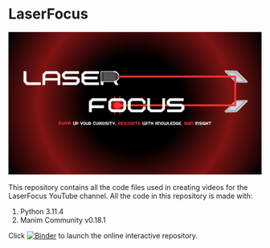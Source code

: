 # LaserFocus
![Channel Banner](images/LaserFocus%20Channel%20Banner.png)

This repository contains all the code files used in creating videos for the LaserFocus YouTube channel.
All the code in this repository is made with:
1. Python 3.11.4
2. Manim Community v0.18.1

Click [![Binder](https://mybinder.org/badge_logo.svg)](https://mybinder.org/v2/gh/hassan-aboelseoud/laser-focus.git/HEAD) to launch the online interactive repository.